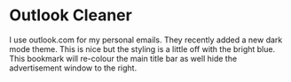 # Outlook Cleaner

I use outlook.com for my personal emails. They recently added a new dark mode theme. This is nice but the styling is a little off with the bright blue. This bookmark will re-colour the main title bar as well hide the advertisement window to the right.
